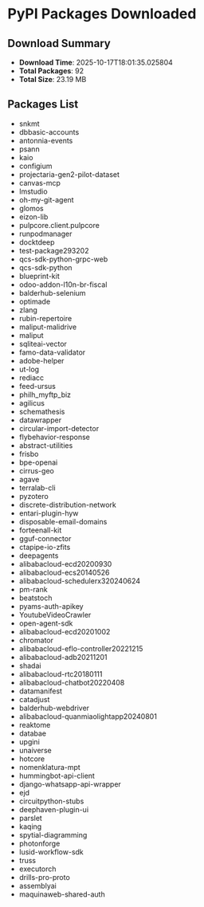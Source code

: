 # PyPI Packages Downloaded

## Download Summary
- **Download Time**: 2025-10-17T18:01:35.025804
- **Total Packages**: 92
- **Total Size**: 23.19 MB

## Packages List
- snkmt
- dbbasic-accounts
- antonnia-events
- psann
- kaio
- configium
- projectaria-gen2-pilot-dataset
- canvas-mcp
- lmstudio
- oh-my-git-agent
- glomos
- eizon-lib
- pulpcore.client.pulpcore
- runpodmanager
- docktdeep
- test-package293202
- qcs-sdk-python-grpc-web
- qcs-sdk-python
- blueprint-kit
- odoo-addon-l10n-br-fiscal
- balderhub-selenium
- optimade
- zlang
- rubin-repertoire
- maliput-malidrive
- maliput
- sqliteai-vector
- famo-data-validator
- adobe-helper
- ut-log
- rediacc
- feed-ursus
- philh_myftp_biz
- agilicus
- schemathesis
- datawrapper
- circular-import-detector
- flybehavior-response
- abstract-utilities
- frisbo
- bpe-openai
- cirrus-geo
- agave
- terralab-cli
- pyzotero
- discrete-distribution-network
- entari-plugin-hyw
- disposable-email-domains
- forteenall-kit
- gguf-connector
- ctapipe-io-zfits
- deepagents
- alibabacloud-ecd20200930
- alibabacloud-ecs20140526
- alibabacloud-schedulerx320240624
- pm-rank
- beatstoch
- pyams-auth-apikey
- YoutubeVideoCrawler
- open-agent-sdk
- alibabacloud-ecd20201002
- chromator
- alibabacloud-eflo-controller20221215
- alibabacloud-adb20211201
- shadai
- alibabacloud-rtc20180111
- alibabacloud-chatbot20220408
- datamanifest
- catadjust
- balderhub-webdriver
- alibabacloud-quanmiaolightapp20240801
- reaktome
- databae
- upgini
- unaiverse
- hotcore
- nomenklatura-mpt
- hummingbot-api-client
- django-whatsapp-api-wrapper
- ejd
- circuitpython-stubs
- deephaven-plugin-ui
- parslet
- kaqing
- spytial-diagramming
- photonforge
- lusid-workflow-sdk
- truss
- executorch
- drills-pro-proto
- assemblyai
- maquinaweb-shared-auth
